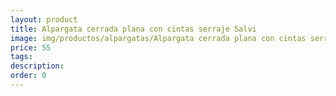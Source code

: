 ```yaml
---
layout: product
title: Alpargata cerrada plana con cintas serraje Salvi 
image: img/productos/alpargatas/Alpargata cerrada plana con cintas serraje Salvi =55.webp
price: 55
tags: 
description: 
order: 0
---
```


